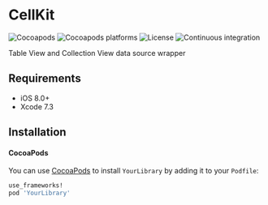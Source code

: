 # CellKit

![Cocoapods](https://img.shields.io/cocoapods/v/CellKit.svg)
![Cocoapods platforms](https://img.shields.io/cocoapods/p/CellKit.svg)
![License](https://img.shields.io/cocoapods/l/CellKit.svg)
![Continuous integration](https://img.shields.io/bitrise/57c06040e101a852.svg?token=xvYC9NW6ZszIzFdjkapmVg)

Table View and Collection View data source wrapper

## Requirements

- iOS 8.0+
- Xcode 7.3

## Installation
 
#### CocoaPods
You can use [CocoaPods](http://cocoapods.org/) to install `YourLibrary` by adding it to your `Podfile`:

```ruby
use_frameworks!
pod 'YourLibrary'
```
